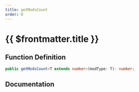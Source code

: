 ```yaml
---
title: getModsCount
order: 0
---
```


# {{ $frontmatter.title }}

## Function Definition

```ts
public getModsCount<T extends number>(modType: T): number;
```

## Documentation

<!--@include: ./parts/getModsCount.md-->
